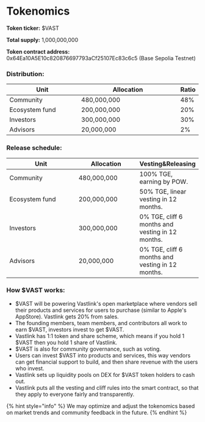 # Tokenomics

**Token ticker:** $VAST

**Total supply:** 1,000,000,000

**Token contract address:** 0x64Ea10A5E10c820876697793aCf25107Ec83c6c5 (Base Sepolia Testnet)



### **Distribution:**&#x20;

<table><thead><tr><th width="179">Unit</th><th width="255">Allocation</th><th>Ratio</th></tr></thead><tbody><tr><td>Community</td><td>480,000,000</td><td>48%</td></tr><tr><td>Ecosystem fund</td><td>200,000,000</td><td>20% </td></tr><tr><td>Investors</td><td>300,000,000</td><td>30%</td></tr><tr><td>Advisors</td><td>20,000,000</td><td>2%</td></tr></tbody></table>

### **Release schedule:**&#x20;

<table><thead><tr><th width="174">Unit</th><th width="148">Allocation</th><th>Vesting&#x26;Releasing</th></tr></thead><tbody><tr><td>Community</td><td>480,000,000</td><td>100% TGE, earning by POW.</td></tr><tr><td>Ecosystem fund</td><td>200,000,000</td><td>50% TGE, linear vesting in 12 months.</td></tr><tr><td>Investors</td><td>300,000,000</td><td>0% TGE, cliff 6 months and vesting in 12 months.</td></tr><tr><td>Advisors</td><td>20,000,000</td><td>0% TGE, cliff 6 months and vesting in 12 months.</td></tr></tbody></table>

### **How $VAST works:**

* $VAST will be powering Vastlink's open marketplace where vendors sell their products and services for users to purchase (similar to Apple's AppStore). Vastlink gets 20% from sales.
* The founding members, team members, and contributors all work to earn $VAST, investors invest to get $VAST.
* Vastlink has 1:1 token and share scheme, which means if you hold 1 $VAST then you hold 1 share of Vastlink.
* $VAST is also for community governance, such as voting.
* Users can invest $VAST into products and services, this way vendors can get financial support to build, and then share revenue with the users who invest.
* Vastlink sets up liquidity pools on DEX for $VAST token holders to cash out.
* Vastlink puts all the vesting and cliff rules into the smart contract, so that they apply to everyone fairly and transparently.

{% hint style="info" %}
We may optimize and adjust the tokenomics based on market trends and community feedback in the future.
{% endhint %}
